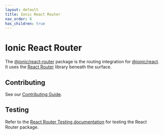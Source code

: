 ```yaml
---
layout: default
title: Ionic React Router
nav_order: 8
has_children: true
---
```


# Ionic React Router

The [@ionic/react-router](https://www.npmjs.com/package/@ionic/react-router) package is the routing integration for [@ionic/react](https://www.npmjs.com/package/@ionic/react). It uses the [React Router](https://github.com/remix-run/react-router) library beneath the surface.

## Contributing

See our [Contributing Guide](/docs/CONTRIBUTING.md).

## Testing

Refer to the [React Router Testing documentation](./testing.md) for testing the React Router package.
